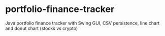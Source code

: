 # portfolio-finance-tracker
Java portfolio finance tracker with Swing GUI, CSV persistence, line chart and donut chart (stocks vs crypto)
